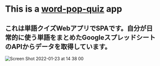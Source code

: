 # This is a [word-pop-quiz](https://word-pop-quiz.netlify.app/) app
## これは単語クイズWebアプリでSPAです。自分が日常的に使う単語をまとめたGoogleスプレッドシートのAPIからデータを取得しています。

![Screen Shot 2022-01-23 at 14 38 00](https://user-images.githubusercontent.com/70265286/150666401-2f678aed-7fd4-49a3-8b5b-8590573ae74a.jpg)
